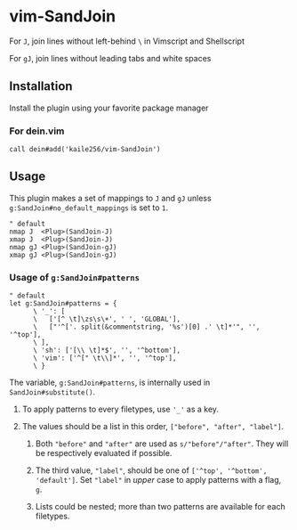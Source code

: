 # vim-SandJoin

For `J`, join lines without left-behind `\` in Vimscript and Shellscript

For `gJ`, join lines without leading tabs and white spaces

## Installation

Install the plugin using your favorite package manager

### For dein.vim

```vim
call dein#add('kaile256/vim-SandJoin')
```

## Usage

This plugin makes a set of mappings to `J` and `gJ` unless
`g:SandJoin#no_default_mappings` is set to `1`.

```vim
" default
nmap J  <Plug>(SandJoin-J)
xmap J  <Plug>(SandJoin-J)
nmap gJ <Plug>(SandJoin-gJ)
xmap gJ <Plug>(SandJoin-gJ)
```

### Usage of `g:SandJoin#patterns`

```vim
" default
let g:SandJoin#patterns = {
      \ '_': [
      \   ['[^ \t]\zs\s\+', ' ', 'GLOBAL'],
      \   ["'^['. split(&commentstring, '%s')[0] .' \t]*'", '', '^top'],
      \ ],
      \ 'sh': ['[\\ \t]*$', '', '^bottom'],
      \ 'vim': ['^[" \t\\]*', '', '^top'],
      \ }
```

The variable, `g:SandJoin#patterns`, is internally used in `SandJoin#substitute()`.

1. To apply patterns to every filetypes, use `'_'` as a key.

1. The values should be a list in this order, `["before", "after", "label"]`.

   1. Both `"before"` and `"after"` are used as `s/"before"/"after"`.
      They will be respectively evaluated if possible.

   1. The third value, `"label"`, should be one of `['^top', '^bottom', 'default']`.
      Set `"label"` in _upper_ case to apply patterns with a flag, `g`.

   1. Lists could be nested;
      more than two patterns are available for each filetypes.
